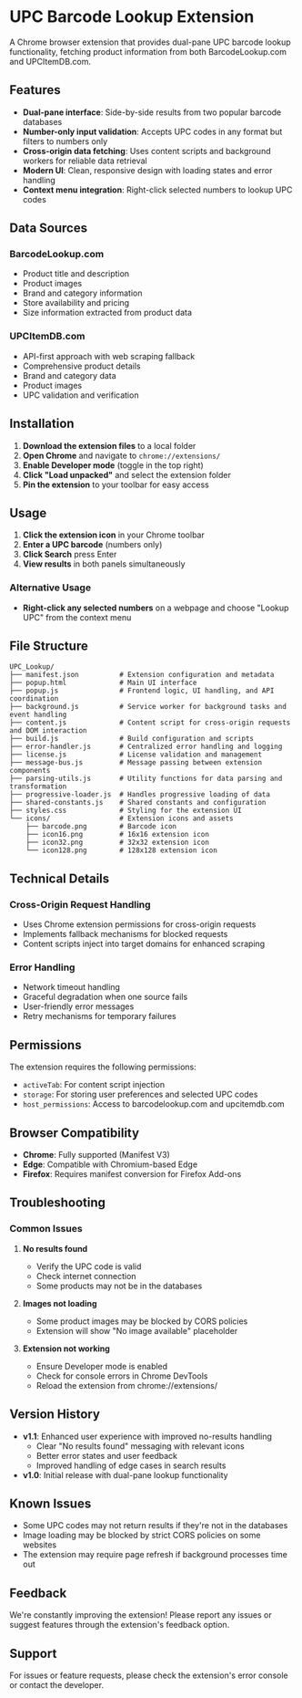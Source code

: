 # UPC Barcode Lookup Extension

A Chrome browser extension that provides dual-pane UPC barcode lookup functionality, fetching product information from both BarcodeLookup.com and UPCItemDB.com.

## Features

- **Dual-pane interface**: Side-by-side results from two popular barcode databases
- **Number-only input validation**: Accepts UPC codes in any format but filters to numbers only
- **Cross-origin data fetching**: Uses content scripts and background workers for reliable data retrieval
- **Modern UI**: Clean, responsive design with loading states and error handling
- **Context menu integration**: Right-click selected numbers to lookup UPC codes

## Data Sources

### BarcodeLookup.com
- Product title and description
- Product images
- Brand and category information
- Store availability and pricing
- Size information extracted from product data

### UPCItemDB.com
- API-first approach with web scraping fallback
- Comprehensive product details
- Brand and category data
- Product images
- UPC validation and verification

## Installation

1. **Download the extension files** to a local folder
2. **Open Chrome** and navigate to `chrome://extensions/`
3. **Enable Developer mode** (toggle in the top right)
4. **Click "Load unpacked"** and select the extension folder
5. **Pin the extension** to your toolbar for easy access

## Usage

1. **Click the extension icon** in your Chrome toolbar
2. **Enter a UPC barcode** (numbers only)
3. **Click Search** press Enter
4. **View results** in both panels simultaneously

### Alternative Usage
- **Right-click any selected numbers** on a webpage and choose "Lookup UPC" from the context menu

## File Structure

```
UPC_Lookup/
├── manifest.json          # Extension configuration and metadata
├── popup.html             # Main UI interface
├── popup.js               # Frontend logic, UI handling, and API coordination
├── background.js          # Service worker for background tasks and event handling
├── content.js             # Content script for cross-origin requests and DOM interaction
├── build.js               # Build configuration and scripts
├── error-handler.js       # Centralized error handling and logging
├── license.js             # License validation and management
├── message-bus.js         # Message passing between extension components
├── parsing-utils.js       # Utility functions for data parsing and transformation
├── progressive-loader.js  # Handles progressive loading of data
├── shared-constants.js    # Shared constants and configuration
├── styles.css             # Styling for the extension UI
└── icons/                 # Extension icons and assets
    ├── barcode.png        # Barcode icon
    ├── icon16.png         # 16x16 extension icon
    ├── icon32.png         # 32x32 extension icon
    └── icon128.png        # 128x128 extension icon
```

## Technical Details

### Cross-Origin Request Handling
- Uses Chrome extension permissions for cross-origin requests
- Implements fallback mechanisms for blocked requests
- Content scripts inject into target domains for enhanced scraping

### Error Handling
- Network timeout handling
- Graceful degradation when one source fails
- User-friendly error messages
- Retry mechanisms for temporary failures

## Permissions

The extension requires the following permissions:
- `activeTab`: For content script injection
- `storage`: For storing user preferences and selected UPC codes
- `host_permissions`: Access to barcodelookup.com and upcitemdb.com

## Browser Compatibility

- **Chrome**: Fully supported (Manifest V3)
- **Edge**: Compatible with Chromium-based Edge
- **Firefox**: Requires manifest conversion for Firefox Add-ons

## Troubleshooting

### Common Issues

1. **No results found**
   - Verify the UPC code is valid
   - Check internet connection
   - Some products may not be in the databases

2. **Images not loading**
   - Some product images may be blocked by CORS policies
   - Extension will show "No image available" placeholder

3. **Extension not working**
   - Ensure Developer mode is enabled
   - Check for console errors in Chrome DevTools
   - Reload the extension from chrome://extensions/

## Version History

- **v1.1**: Enhanced user experience with improved no-results handling
  - Clear "No results found" messaging with relevant icons
  - Better error states and user feedback
  - Improved handling of edge cases in search results
- **v1.0**: Initial release with dual-pane lookup functionality

## Known Issues

- Some UPC codes may not return results if they're not in the databases
- Image loading may be blocked by strict CORS policies on some websites
- The extension may require page refresh if background processes time out

## Feedback

We're constantly improving the extension! Please report any issues or suggest features through the extension's feedback option.

## Support

For issues or feature requests, please check the extension's error console or contact the developer.
